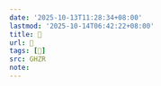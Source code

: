 ```yaml
---
date: '2025-10-13T11:28:34+08:00'
lastmod: '2025-10-14T06:42:22+08:00'
title: 󰝩
url: 󰝩
tags: [𣖨]
src: GHZR
note:
---
```

